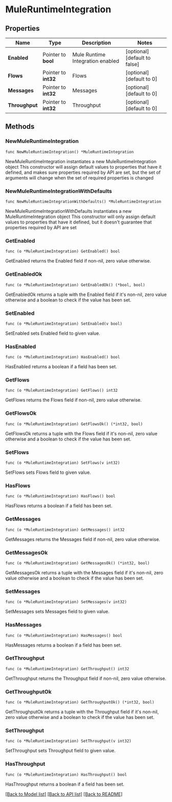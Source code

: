 # MuleRuntimeIntegration

## Properties

Name | Type | Description | Notes
------------ | ------------- | ------------- | -------------
**Enabled** | Pointer to **bool** | Mule Runtime Integration enabled | [optional] [default to false]
**Flows** | Pointer to **int32** | Flows | [optional] [default to 0]
**Messages** | Pointer to **int32** | Messages | [optional] [default to 0]
**Throughput** | Pointer to **int32** | Throughput | [optional] [default to 0]

## Methods

### NewMuleRuntimeIntegration

`func NewMuleRuntimeIntegration() *MuleRuntimeIntegration`

NewMuleRuntimeIntegration instantiates a new MuleRuntimeIntegration object
This constructor will assign default values to properties that have it defined,
and makes sure properties required by API are set, but the set of arguments
will change when the set of required properties is changed

### NewMuleRuntimeIntegrationWithDefaults

`func NewMuleRuntimeIntegrationWithDefaults() *MuleRuntimeIntegration`

NewMuleRuntimeIntegrationWithDefaults instantiates a new MuleRuntimeIntegration object
This constructor will only assign default values to properties that have it defined,
but it doesn't guarantee that properties required by API are set

### GetEnabled

`func (o *MuleRuntimeIntegration) GetEnabled() bool`

GetEnabled returns the Enabled field if non-nil, zero value otherwise.

### GetEnabledOk

`func (o *MuleRuntimeIntegration) GetEnabledOk() (*bool, bool)`

GetEnabledOk returns a tuple with the Enabled field if it's non-nil, zero value otherwise
and a boolean to check if the value has been set.

### SetEnabled

`func (o *MuleRuntimeIntegration) SetEnabled(v bool)`

SetEnabled sets Enabled field to given value.

### HasEnabled

`func (o *MuleRuntimeIntegration) HasEnabled() bool`

HasEnabled returns a boolean if a field has been set.

### GetFlows

`func (o *MuleRuntimeIntegration) GetFlows() int32`

GetFlows returns the Flows field if non-nil, zero value otherwise.

### GetFlowsOk

`func (o *MuleRuntimeIntegration) GetFlowsOk() (*int32, bool)`

GetFlowsOk returns a tuple with the Flows field if it's non-nil, zero value otherwise
and a boolean to check if the value has been set.

### SetFlows

`func (o *MuleRuntimeIntegration) SetFlows(v int32)`

SetFlows sets Flows field to given value.

### HasFlows

`func (o *MuleRuntimeIntegration) HasFlows() bool`

HasFlows returns a boolean if a field has been set.

### GetMessages

`func (o *MuleRuntimeIntegration) GetMessages() int32`

GetMessages returns the Messages field if non-nil, zero value otherwise.

### GetMessagesOk

`func (o *MuleRuntimeIntegration) GetMessagesOk() (*int32, bool)`

GetMessagesOk returns a tuple with the Messages field if it's non-nil, zero value otherwise
and a boolean to check if the value has been set.

### SetMessages

`func (o *MuleRuntimeIntegration) SetMessages(v int32)`

SetMessages sets Messages field to given value.

### HasMessages

`func (o *MuleRuntimeIntegration) HasMessages() bool`

HasMessages returns a boolean if a field has been set.

### GetThroughput

`func (o *MuleRuntimeIntegration) GetThroughput() int32`

GetThroughput returns the Throughput field if non-nil, zero value otherwise.

### GetThroughputOk

`func (o *MuleRuntimeIntegration) GetThroughputOk() (*int32, bool)`

GetThroughputOk returns a tuple with the Throughput field if it's non-nil, zero value otherwise
and a boolean to check if the value has been set.

### SetThroughput

`func (o *MuleRuntimeIntegration) SetThroughput(v int32)`

SetThroughput sets Throughput field to given value.

### HasThroughput

`func (o *MuleRuntimeIntegration) HasThroughput() bool`

HasThroughput returns a boolean if a field has been set.


[[Back to Model list]](../README.md#documentation-for-models) [[Back to API list]](../README.md#documentation-for-api-endpoints) [[Back to README]](../README.md)


